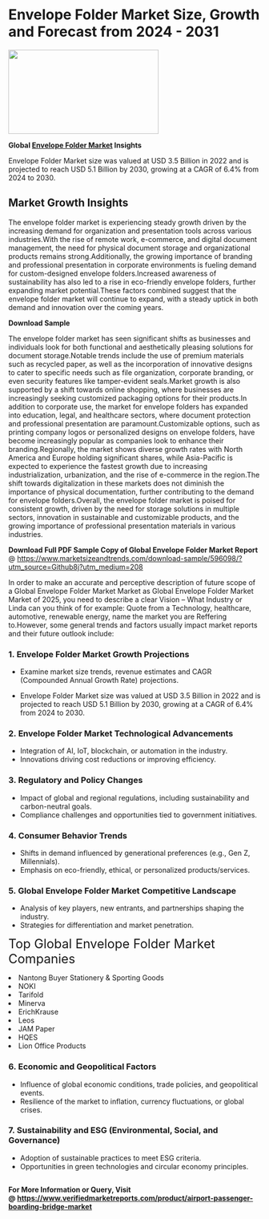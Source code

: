 <H1>Envelope Folder Market Size, Growth and Forecast from 2024 - 2031</H1><img class="aligncenter size-medium wp-image-584254" src="https://thirdeyenews.in/wp-content/uploads/2024/09/Global-Market-Research-300x168.jpeg" alt="" width="300" height="168" /><p><strong>Global&nbsp;<a href="https://www.marketsizeandtrends.com/download-sample/596098/?utm_source=Github8j?utm_medium=208">Envelope Folder Market</a> Insights</strong></p><p>Envelope Folder Market size was valued at USD 3.5 Billion in 2022 and is projected to reach USD 5.1 Billion by 2030, growing at a CAGR of 6.4% from 2024 to 2030.</p><p><h2>Market Growth Insights</h2> <p>The envelope folder market is experiencing steady growth driven by the increasing demand for organization and presentation tools across various industries.With the rise of remote work, e-commerce, and digital document management, the need for physical document storage and organizational products remains strong.Additionally, the growing importance of branding and professional presentation in corporate environments is fueling demand for custom-designed envelope folders.Increased awareness of sustainability has also led to a rise in eco-friendly envelope folders, further expanding market potential.These factors combined suggest that the envelope folder market will continue to expand, with a steady uptick in both demand and innovation over the coming years.</p> <p><strong>Download Sample</strong></p> <p>The envelope folder market has seen significant shifts as businesses and individuals look for both functional and aesthetically pleasing solutions for document storage.Notable trends include the use of premium materials such as recycled paper, as well as the incorporation of innovative designs to cater to specific needs such as file organization, corporate branding, or even security features like tamper-evident seals.Market growth is also supported by a shift towards online shopping, where businesses are increasingly seeking customized packaging options for their products.In addition to corporate use, the market for envelope folders has expanded into education, legal, and healthcare sectors, where document protection and professional presentation are paramount.Customizable options, such as printing company logos or personalized designs on envelope folders, have become increasingly popular as companies look to enhance their branding.Regionally, the market shows diverse growth rates with North America and Europe holding significant shares, while Asia-Pacific is expected to experience the fastest growth due to increasing industrialization, urbanization, and the rise of e-commerce in the region.The shift towards digitalization in these markets does not diminish the importance of physical documentation, further contributing to the demand for envelope folders.Overall, the envelope folder market is poised for consistent growth, driven by the need for storage solutions in multiple sectors, innovation in sustainable and customizable products, and the growing importance of professional presentation materials in various industries.</p> <p><span class=""><strong>Download Full PDF Sample Copy of Global Envelope Folder Market Report</strong> @ <a href="https://www.marketsizeandtrends.com/download-sample/596098/?utm_source=Github8j?utm_medium=208" target="_blank">https://www.marketsizeandtrends.com/download-sample/596098/?utm_source=Github8j?utm_medium=208</a></span></p><p>In order to make an accurate and perceptive description of future scope of a Global&nbsp;Envelope Folder Market Market as Global&nbsp;Envelope Folder Market Market of 2025, you need to describe a clear Vision &ndash; What Industry or Linda can you think of for example: Quote from a Technology, healthcare, automotive, renewable energy, name the market you are Reffering to.However, some general trends and factors usually impact market reports and their future outlook include:</p><h3>1.&nbsp;<strong>Envelope Folder Market Growth Projections</strong></h3><ul><li>Examine market size trends, revenue estimates and CAGR (Compounded Annual Growth Rate) projections.</li><li><p>Envelope Folder Market size was valued at USD 3.5 Billion in 2022 and is projected to reach USD 5.1 Billion by 2030, growing at a CAGR of 6.4% from 2024 to 2030.</p></li></ul><h3>2.&nbsp;<strong>Envelope Folder Market Technological Advancements</strong></h3><ul><li>Integration of AI, IoT, blockchain, or automation in the industry.</li><li>Innovations driving cost reductions or improving efficiency.</li></ul><h3>3.&nbsp;<strong>Regulatory and Policy Changes</strong></h3><ul><li>Impact of global and regional regulations, including sustainability and carbon-neutral goals.</li><li>Compliance challenges and opportunities tied to government initiatives.</li></ul><h3>4.&nbsp;<strong>Consumer Behavior Trends</strong></h3><ul><li>Shifts in demand influenced by generational preferences (e.g., Gen Z, Millennials).</li><li>Emphasis on eco-friendly, ethical, or personalized products/services.</li></ul><h3>5.&nbsp;<strong>Global Envelope Folder Market Competitive Landscape</strong></h3><ul><li>Analysis of key players, new entrants, and partnerships shaping the industry.</li><li>Strategies for differentiation and market penetration.</li></ul><p data-pm-slice="1 1 []"><span style="color: inherit; font-family: inherit; font-size: 25px;">Top Global Envelope Folder Market Companies</span></p><div class="" data-test-id=""><p><li>Nantong Buyer Stationery & Sporting Goods</li><li> NOKI</li><li> Tarifold</li><li> Minerva</li><li> ErichKrause</li><li> Leos</li><li> JAM Paper</li><li> HQES</li><li> Lion Office Products</li></p></div><h3>6.&nbsp;<strong>Economic and Geopolitical Factors</strong></h3><ul><li>Influence of global economic conditions, trade policies, and geopolitical events.</li><li>Resilience of the market to inflation, currency fluctuations, or global crises.</li></ul><h3>7.&nbsp;<strong>Sustainability and ESG (Environmental, Social, and Governance)</strong></h3><ul><li>Adoption of sustainable practices to meet ESG criteria.</li><li>Opportunities in green technologies and circular economy principles.</li></ul><h2><strong style="font-size: 14px;">For More Information or Query, Visit @&nbsp;</strong><a style="background-color: #ffffff; font-size: 14px;" href="https://www.marketsizeandtrends.com/report/envelope-folder-market/" target="_blank">https://www.verifiedmarketreports.com/product/airport-passenger-boarding-bridge-market</a></h2>